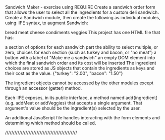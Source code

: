 Sandwich Maker - exercise using REQUIRE
Create a sandwich order form that allows the user to select all the ingredients for a custom deli sandwich. Create a Sandwich module, then create the following as individual modules, using IIFE syntax, to augment Sandwich:

bread
meat
cheese
condiments
veggies
This project has one HTML file that has:

a section of options for each sandwich part
the ability to select multiple, or zero, choices for each section (such as turkey and bacon, or "no meat")
a button with a label of "Make me a sandwich"
an empty DOM element into which the final sandwich order and its cost will be inserted
The ingredient choices are stored as JS objects that contain the ingredients as keys and their cost as the value. {"turkey": "2.00", "bacon": "1.50"}

The ingredient objects cannot be accessed by the other modules except through an accessor (getter) method.

Each IIFE exposes, in its public interface, a method named add{ingredient} (e.g. addMeat or addVeggies) that accepts a single argument. That argument's value should be the ingredient(s) selected by the user.

An additional JavaScript file handles interacting with the form elements and determining which method should be called.

//////////////////////////////////////////////


